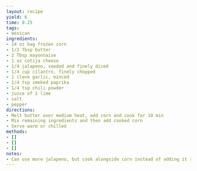 ```yaml
---
layout: recipe
yield: 6
time: 0.25
tags:
- mexican
ingredients:
- 14 oz bag frozen corn
- 1/2 Tbsp butter
- 2 Tbsp mayonnaise
- 1 oz cotija cheese
- 1/4 jalapeno, seeded and finely diced
- 1/4 cup cilantro, finely chopped
- 1 clove garlic, minced
- 1/4 tsp smoked paprika
- 1/4 tsp chili powder
- juice of 1 lime
- salt
- pepper
directions:
- Melt butter over medium heat, add corn and cook for 10 min
- Mix remaining ingredients and then add cooked corn
- Serve warm or chilled
methods:
- []
- []
- []
notes:
- Can use more jalapeno, but cook alongside corn instead of adding it raw
---
```

